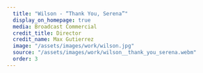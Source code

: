 ```yaml
---
  title: "Wilson - “Thank You, Serena”"
  display_on_homepage: true
  media: Broadcast Commercial
  credit_title: Director
  credit_name: Max Gutierrez
  image: "/assets/images/work/wilson.jpg"
  source: "/assets/images/work/wilson__thank_you_serena.webm"
  order: 3
---
```

